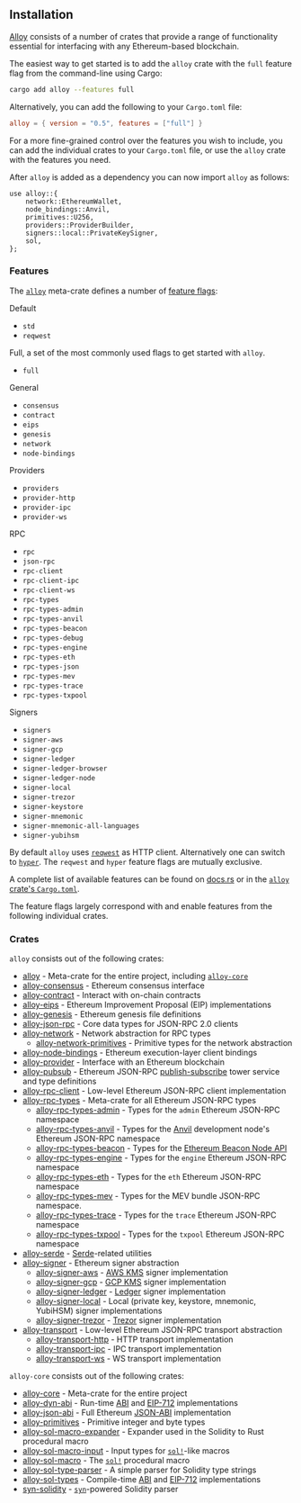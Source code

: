 ## Installation

[Alloy](https://github.com/alloy-rs/alloy) consists of a number of crates that provide a range of functionality essential for interfacing with any Ethereum-based blockchain.

The easiest way to get started is to add the `alloy` crate with the `full` feature flag from the command-line using Cargo:

```sh
cargo add alloy --features full
```

Alternatively, you can add the following to your `Cargo.toml` file:

```toml
alloy = { version = "0.5", features = ["full"] }
```

For a more fine-grained control over the features you wish to include, you can add the individual crates to your `Cargo.toml` file, or use the `alloy` crate with the features you need.

After `alloy` is added as a dependency you can now import `alloy` as follows:

```rust,ignore
use alloy::{
    network::EthereumWallet,
    node_bindings::Anvil,
    primitives::U256,
    providers::ProviderBuilder,
    signers::local::PrivateKeySigner,
    sol,
};
```

### Features

The [`alloy`](https://github.com/alloy-rs/alloy/tree/main/crates/alloy) meta-crate defines a number of [feature flags](https://github.com/alloy-rs/alloy/blob/main/crates/alloy/Cargo.toml):

Default

- `std`
- `reqwest`

Full, a set of the most commonly used flags to get started with `alloy`.

- `full`

General
- `consensus`
- `contract`
- `eips`
- `genesis`
- `network`
- `node-bindings`

Providers
- `providers`
- `provider-http`
- `provider-ipc`
- `provider-ws`

RPC
- `rpc`
- `json-rpc`
- `rpc-client`
- `rpc-client-ipc`
- `rpc-client-ws`
- `rpc-types`
- `rpc-types-admin`
- `rpc-types-anvil`
- `rpc-types-beacon`
- `rpc-types-debug`
- `rpc-types-engine`
- `rpc-types-eth`
- `rpc-types-json`
- `rpc-types-mev`
- `rpc-types-trace`
- `rpc-types-txpool`

Signers
- `signers`
- `signer-aws`
- `signer-gcp`
- `signer-ledger`
- `signer-ledger-browser`
- `signer-ledger-node`
- `signer-local`
- `signer-trezor`
- `signer-keystore`
- `signer-mnemonic`
- `signer-mnemonic-all-languages`
- `signer-yubihsm`

By default `alloy` uses [`reqwest`](https://crates.io/crates/reqwest) as HTTP client. Alternatively one can switch to [`hyper`](https://crates.io/crates/hyper).
The `reqwest` and `hyper` feature flags are mutually exclusive.
  
A complete list of available features can be found on [docs.rs](https://docs.rs/crate/alloy/latest/features) or in the [`alloy` crate's `Cargo.toml`](https://github.com/alloy-rs/alloy/blob/main/crates/alloy/Cargo.toml).

The feature flags largely correspond with and enable features from the following individual crates.

### Crates

`alloy` consists out of the following crates:

- [alloy](https://github.com/alloy-rs/alloy/tree/main/crates/alloy) - Meta-crate for the entire project, including [`alloy-core`](https://docs.rs/alloy-core)
- [alloy-consensus](https://github.com/alloy-rs/alloy/tree/main/crates/consensus) - Ethereum consensus interface
- [alloy-contract](https://github.com/alloy-rs/alloy/tree/main/crates/contract) - Interact with on-chain contracts
- [alloy-eips](https://github.com/alloy-rs/alloy/tree/main/crates/eips) - Ethereum Improvement Proposal (EIP) implementations
- [alloy-genesis](https://github.com/alloy-rs/alloy/tree/main/crates/genesis) - Ethereum genesis file definitions
- [alloy-json-rpc](https://github.com/alloy-rs/alloy/tree/main/crates/json-rpc) - Core data types for JSON-RPC 2.0 clients
- [alloy-network](https://github.com/alloy-rs/alloy/tree/main/crates/network) - Network abstraction for RPC types
  - [alloy-network-primitives](https://github.com/alloy-rs/alloy/tree/main/crates/network-primitives) - Primitive types for the network abstraction
- [alloy-node-bindings](https://github.com/alloy-rs/alloy/tree/main/crates/node-bindings) - Ethereum execution-layer client bindings
- [alloy-provider](https://github.com/alloy-rs/alloy/tree/main/crates/provider) - Interface with an Ethereum blockchain
- [alloy-pubsub](https://github.com/alloy-rs/alloy/tree/main/crates/pubsub) - Ethereum JSON-RPC [publish-subscribe](https://en.wikipedia.org/wiki/Publish%E2%80%93subscribe_pattern) tower service and type definitions
- [alloy-rpc-client](https://github.com/alloy-rs/alloy/tree/main/crates/rpc-client) - Low-level Ethereum JSON-RPC client implementation
- [alloy-rpc-types](https://github.com/alloy-rs/alloy/tree/main/crates/rpc-types) - Meta-crate for all Ethereum JSON-RPC types
  - [alloy-rpc-types-admin](https://github.com/alloy-rs/alloy/tree/main/crates/rpc-types-admin) - Types for the `admin` Ethereum JSON-RPC namespace
  - [alloy-rpc-types-anvil](https://github.com/alloy-rs/alloy/tree/main/crates/rpc-types-anvil) - Types for the [Anvil](https://github.com/foundry-rs/foundry) development node's Ethereum JSON-RPC namespace
  - [alloy-rpc-types-beacon](https://github.com/alloy-rs/alloy/tree/main/crates/rpc-types-beacon) - Types for the [Ethereum Beacon Node API](https://ethereum.github.io/beacon-APIs)
  - [alloy-rpc-types-engine](https://github.com/alloy-rs/alloy/tree/main/crates/rpc-types-engine) - Types for the `engine` Ethereum JSON-RPC namespace
  - [alloy-rpc-types-eth](https://github.com/alloy-rs/alloy/tree/main/crates/rpc-types-eth) - Types for the `eth` Ethereum JSON-RPC namespace
  - [alloy-rpc-types-mev](https://github.com/alloy-rs/alloy/tree/main/crates/rpc-types-mev) - Types for the MEV bundle JSON-RPC namespace.
  - [alloy-rpc-types-trace](https://github.com/alloy-rs/alloy/tree/main/crates/rpc-types-trace) - Types for the `trace` Ethereum JSON-RPC namespace
  - [alloy-rpc-types-txpool](https://github.com/alloy-rs/alloy/tree/main/crates/rpc-types-txpool) - Types for the `txpool` Ethereum JSON-RPC namespace
- [alloy-serde](https://github.com/alloy-rs/alloy/tree/main/crates/serde) - [Serde](https://serde.rs)-related utilities
- [alloy-signer](https://github.com/alloy-rs/alloy/tree/main/crates/signer) - Ethereum signer abstraction
  - [alloy-signer-aws](https://github.com/alloy-rs/alloy/tree/main/crates/signer-aws) - [AWS KMS](https://aws.amazon.com/kms) signer implementation
  - [alloy-signer-gcp](https://github.com/alloy-rs/alloy/tree/main/crates/signer-gcp) - [GCP KMS](https://cloud.google.com/kms) signer implementation
  - [alloy-signer-ledger](https://github.com/alloy-rs/alloy/tree/main/crates/signer-ledger) - [Ledger](https://www.ledger.com) signer implementation
  - [alloy-signer-local](https://github.com/alloy-rs/alloy/tree/main/crates/signer-local) - Local (private key, keystore, mnemonic, YubiHSM) signer implementations
  - [alloy-signer-trezor](https://github.com/alloy-rs/alloy/tree/main/crates/signer-trezor) - [Trezor](https://trezor.io) signer implementation
- [alloy-transport](https://github.com/alloy-rs/alloy/tree/main/crates/transport) - Low-level Ethereum JSON-RPC transport abstraction
  - [alloy-transport-http](https://github.com/alloy-rs/alloy/tree/main/crates/transport-http) - HTTP transport implementation
  - [alloy-transport-ipc](https://github.com/alloy-rs/alloy/tree/main/crates/transport-ipc) - IPC transport implementation
  - [alloy-transport-ws](https://github.com/alloy-rs/alloy/tree/main/crates/transport-ws) - WS transport implementation

`alloy-core` consists out of the following crates:

- [alloy-core](https://github.com/alloy-rs/core/tree/main/crates/core) - Meta-crate for the entire project
- [alloy-dyn-abi](https://github.com/alloy-rs/core/tree/main/crates/dyn-abi) - Run-time [ABI](https://docs.soliditylang.org/en/latest/abi-spec.html) and [EIP-712](https://eips.ethereum.org/EIPS/eip-712) implementations
- [alloy-json-abi](https://github.com/alloy-rs/core/tree/main/crates/json-abi) - Full Ethereum [JSON-ABI](https://docs.soliditylang.org/en/latest/abi-spec.html#json) implementation
- [alloy-primitives](https://github.com/alloy-rs/core/tree/main/crates/primitives) - Primitive integer and byte types
- [alloy-sol-macro-expander](https://github.com/alloy-rs/core/tree/main/crates/sol-macro-expander) - Expander used in the Solidity to Rust procedural macro
- [alloy-sol-macro-input](https://github.com/alloy-rs/core/tree/main/crates/sol-macro-input) - Input types for [`sol!`](https://docs.rs/alloy-sol-macro/latest/alloy_sol_macro/macro.sol.html)-like macros
- [alloy-sol-macro](https://github.com/alloy-rs/core/tree/main/crates/sol-macro) - The [`sol!`](https://docs.rs/alloy-sol-macro/latest/alloy_sol_macro/macro.sol.html) procedural macro
- [alloy-sol-type-parser](https://github.com/alloy-rs/core/tree/main/crates/sol-type-parser) - A simple parser for Solidity type strings
- [alloy-sol-types](https://github.com/alloy-rs/core/tree/main/crates/sol-types) - Compile-time [ABI](https://docs.soliditylang.org/en/latest/abi-spec.html) and [EIP-712](https://eips.ethereum.org/EIPS/eip-712) implementations
- [syn-solidity](https://github.com/alloy-rs/core/tree/main/crates/syn-solidity) - [`syn`](https://github.com/dtolnay/syn)-powered Solidity parser